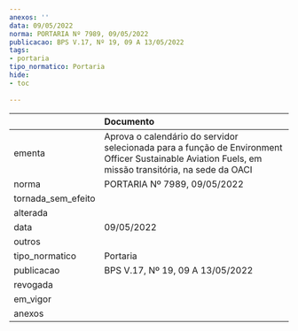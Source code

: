 ```yaml
---
anexos: ''
data: 09/05/2022
norma: PORTARIA Nº 7989, 09/05/2022
publicacao: BPS V.17, Nº 19, 09 A 13/05/2022
tags:
- portaria
tipo_normatico: Portaria
hide: 
- toc 
 
---
```


|                    | Documento                                                                                                                                           |
|:-------------------|:----------------------------------------------------------------------------------------------------------------------------------------------------|
| ementa             | Aprova o calendário do servidor selecionada para a função de Environment Officer Sustainable Aviation Fuels, em missão transitória, na sede da OACI |
| norma              | PORTARIA Nº 7989, 09/05/2022                                                                                                                        |
| tornada_sem_efeito |                                                                                                                                                     |
| alterada           |                                                                                                                                                     |
| data               | 09/05/2022                                                                                                                                          |
| outros             |                                                                                                                                                     |
| tipo_normatico     | Portaria                                                                                                                                            |
| publicacao         | BPS V.17, Nº 19, 09 A 13/05/2022                                                                                                                    |
| revogada           |                                                                                                                                                     |
| em_vigor           |                                                                                                                                                     |
| anexos             |                                                                                                                                                     |